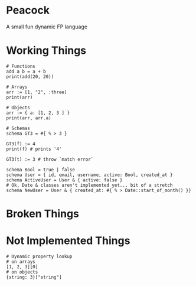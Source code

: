 # Peacock

A small fun dynamic FP language

# Working Things

```
# Functions
add a b = a + b
print(add(20, 20))

# Arrays
arr := [1, "2", :three]
print(arr)

# Objects
arr := { a: [1, 2, 3 ] }
print(arr, arr.a)

# Schemas
schema GT3 = #{ % > 3 }

GT3(f) := 4
print(f) # prints '4'

GT3(t) := 3 # throw `match error`

schema Bool = true | false
schema User = { id, email, username, active: Bool, created_at }
schema ActiveUser = User & { active: false }
# Ok, Date & classes aren't implemented yet... bit of a stretch
schema NewUser = User & { created_at: #{ % > Date::start_of_month() }}

```

# Broken Things

# Not Implemented Things

```
# Dynamic property lookup
# on arrays
[1, 2, 3][0]
# on objects
{string: 3}["string"]
```
